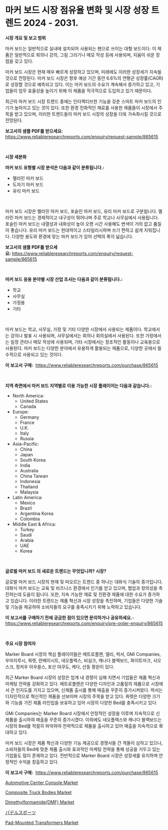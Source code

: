 <p><h1>마커 보드 시장 점유율 변화 및 시장 성장 트렌드 2024 - 2031.</h1></p><p><strong>시장 개요 및 보고 범위</strong></p>
<p><p>마커 보드는 일반적으로 실내에 설치되어 사용되는 펜으로 쓰이는 대형 보드이다. 이 제품은 일반적으로 회의나 강의, 그림 그리기나 메모 작성 등에 사용되며, 지움이 쉬운 장점을 갖고 있다. </p><p>마커 보드 시장은 현재 매우 빠르게 성장하고 있으며, 미래에도 이러한 성장세가 지속될 것으로 전망된다. 마커 보드 시장은 향후 예상 기간 동안 6.6%의 연평균 성장률(CAGR)로 성장할 것으로 예측되고 있다. 이는 마커 보드의 수요가 계속해서 증가하고 있고, 기업들이 업무 효율성을 높이기 위해 이 제품을 적극적으로 도입하고 있기 때문이다.</p><p>최근의 마커 보드 시장 트렌드 중에는 인터랙티브한 기능을 갖춘 스마트 마커 보드의 인기가 높아지고 있는 것이 있다. 또한 환경 친화적인 재료를 사용한 제품들이 시장에서 주목을 받고 있으며, 이러한 트렌드들이 마커 보드 시장의 성장을 더욱 가속화시킬 것으로 전망된다.</p></p>
<p><strong>보고서의 샘플 PDF를 받으세요:</strong> <a href="https://www.reliableresearchreports.com/enquiry/request-sample/865615">https://www.reliableresearchreports.com/enquiry/request-sample/865615</a></p>
<p>&nbsp;</p>
<p><strong>시장 세분화</strong></p>
<p><strong>마커 보드 유형별 시장 분석은 다음과 같이 분류됩니다.:</strong></p>
<p><ul><li>멜라민 마커 보드</li><li>도자기 마커 보드</li><li>유리 마커 보드</li></ul></p>
<p>&nbsp;</p>
<p><p>마커 보드 시장은 멜라민 마커 보드, 포슬린 마커 보드, 유리 마커 보드로 구분됩니다. 멜라민 마커 보드는 경제적이고 내구성이 뛰어나며 주로 학교나 사무실에서 사용됩니다. 포슬린 마커 보드는 내열성과 내화성이 높아 오랜 시간 사용해도 변색이 거의 없고 품질이 좋습니다. 유리 마커 보드는 현대적이고 스타일리시하며 쓰기 편하고 쉽게 지워집니다. 다양한 용도와 환경에 맞는 마커 보드가 있어 선택의 폭이 넓습니다.</p></p>
<p><strong>보고서의 샘플 PDF를 받으세요:</strong>&nbsp;<a href="https://www.reliableresearchreports.com/enquiry/request-sample/865615">https://www.reliableresearchreports.com/enquiry/request-sample/865615</a></p>
<p>&nbsp;</p>
<p><strong> 마커 보드 응용 분야별 시장 산업 조사는 다음과 같이 분류됩니다.:</strong></p>
<p><ul><li>학교</li><li>사무실</li><li>가정용</li><li>기타</li></ul></p>
<p>&nbsp;</p>
<p><p>마커 보드는 학교, 사무실, 가정 및 기타 다양한 시장에서 사용되는 제품이다. 학교에서는 강의나 발표 시 사용되며, 사무실에서는 회의나 회의실에서 사용된다. 또한 가정에서는 일정 관리나 메모 작성에 사용되며, 기타 시장에서는 창조적인 활동이나 교육용으로 사용된다. 마커 보드는 다양한 분야에서 유용하게 활용되는 제품으로, 다양한 곳에서 필수적으로 사용되고 있는 것이다.</p></p>
<p><strong>이 보고서 구매:</strong>&nbsp; <a href="https://www.reliableresearchreports.com/purchase/865615">https://www.reliableresearchreports.com/purchase/865615</a></p>
<p>&nbsp;</p>
<p><strong>지역 측면에서 마커 보드 지역별로 이용 가능한 시장 플레이어는 다음과 같습니다.:</strong></p>
<p><ul>
    <li>
        North America:
        <ul>
            <li>United States</li>
            <li>Canada</li>
        </ul>
    </li>
    <li>
        Europe:
        <ul>
            <li>Germany</li>
            <li>France</li>
            <li>U.K.</li>
            <li>Italy</li>
            <li>Russia</li>
        </ul>
    </li>
    <li>
        Asia-Pacific:
        <ul>
            <li>China</li>
            <li>Japan</li>
            <li>South Korea</li>
            <li>India</li>
            <li>Australia</li>
            <li>China Taiwan</li>
            <li>Indonesia</li>
            <li>Thailand</li>
            <li>Malaysia</li>
        </ul>
    </li>
    <li>
        Latin America:
        <ul>
            <li>Mexico</li>
            <li>Brazil</li>
            <li>Argentina Korea</li>
            <li>Colombia</li>
        </ul>
    </li>
    <li>
        Middle East & Africa:
        <ul>
            <li>Turkey</li>
            <li>Saudi</li>
            <li>Arabia</li>
            <li>UAE</li>
            <li>Korea</li>
        </ul>
    </li>
    </ul></p>
<p>&nbsp;</p>
<p><strong>글로벌 마커 보드 의 새로운 트렌드는 무엇입니까? 시장?</strong></p>
<p><p>글로벌 마커 보드 시장의 현재 및 떠오르는 트렌드 중 하나는 대화식 기술의 증가입니다. 대화식 마커 보드는 교육 및 비즈니스 환경에서 인기를 얻고 있으며, 협업과 창의성을 촉진하는데 도움이 됩니다. 또한, 지속 가능한 재료 및 친환경 제품에 대한 수요가 증가하고 있습니다. 이러한 트렌드는 제품 혁신과 시장 성장을 촉진하며, 기업들은 다양한 기술 및 기능을 제공하여 소비자들의 요구를 충족시키기 위해 노력하고 있습니다.</p></p>
<p><strong>이 보고서를 구매하기 전에 궁금한 점이 있으면 문의하거나 공유하세요.</strong>- <a href="https://www.reliableresearchreports.com/enquiry/pre-order-enquiry/865615">https://www.reliableresearchreports.com/enquiry/pre-order-enquiry/865615</a></p>
<p>&nbsp;</p>
<p><strong>주요 시장 참여자</strong></p>
<p><p>Marker Board 시장의 핵심 플레이어들은 메트로플랜, 델리, 럭서, GMi Companies, 우마지루시, 쿼렛, 란베이시트, 네오플렉스, 비실크, 캐나다 블랙보드, 화이트마크, 샤오스크, 정저우 아우쓸스, 포산 야쿠도, 케다, 산동 팡윈이 있다. </p><p>최근 Marker Board 시장의 성장은 업계 내 경쟁이 심해 지면서 기업들은 제품 혁신과 마케팅 전략을 강화하고 있다. 메트로플랜은 다양한 디자인과 고품질의 제품으로 시장에서 큰 인지도를 가지고 있으며, 신제품 출시를 통해 매출을 꾸준히 증가시켜왔다. 럭서는 디자인적으로 혁신적인 제품을 선보이며 시장의 주목을 받고 있다. 쿼렛은 다양한 크기와 기능을 가진 제품 라인업을 보유하고 있어 시장의 다양한 Bed를 충족시키고 있다.</p><p>GMi Companies는 Marker Board 시장에서 안정적인 성장을 이루며 지속적으로 신제품을 출시하여 매출을 꾸준히 증가시켰다. 이외에도 네오플렉스와 캐나다 블랙보드는 시장의 Bed를 적절히 파악하여 전략적으로 제품을 출시하고 있어 매출을 지속적으로 확대하고 있다.</p><p>마커 보드 시장은 제품 혁신과 다양한 기능 제공으로 경쟁사들 간 격돌이 심하고 있으나, 소비자들의 Bed에 맞춘 제품 출시와 효과적인 마케팅 전략을 통해 성공을 거두고 있는 기업들도 많이 존재하고 있다. 전반적으로 Marker Board 시장은 성장세를 유지하며 안정적인 수익을 창출하고 있다.</p></p>
<p><strong>이 보고서 구매:</strong>&nbsp;&nbsp;<a href="https://www.reliableresearchreports.com/purchase/865615">https://www.reliableresearchreports.com/purchase/865615</a></p>
<p><p><a href="https://github.com/RoccoManning/Market-Research-Report-List-3/blob/main/automotive-center-console-market.md">Automotive Center Console Market</a></p><p><a href="https://issuu.com/reportprime-2/docs/composite-truck-bodies-market-size-2030.pptx">Composite Truck Bodies Market</a></p><p><a href="https://sudsy-motorcycle-bbc.notion.site/Global-Dimethylformamide-DMF-Market-Size-and-Market-Trends-Insights-and-Projections-from-2024-to-2-25d6050f8bef426bb21975fe91fda5c0">Dimethylformamide(DMF) Market</a></p><p><a href="https://github.com/oqxogxyvqe90775/Market-Research-Report-List-1/blob/main/8742887187546.md">パデルスポーツ</a></p><p><a href="https://view.publitas.com/reportprime-1/pad-mounted-transformers-market-research-report-provides-thorough-industry-overview-which-offers-an-in-depth-analysis-of-product-trends-and-new-market-divisions/">Pad-Mounted Transformers Market</a></p></p>
